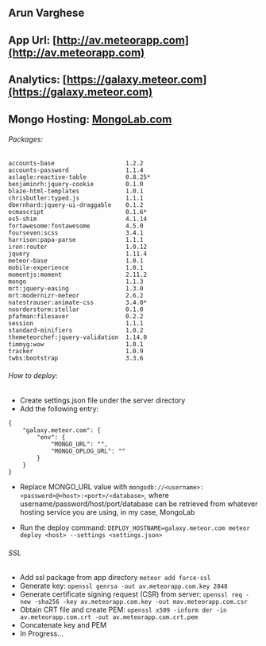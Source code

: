 ## Arun Varghese
## App Url: [http://av.meteorapp.com](http://av.meteorapp.com)
## Analytics: [https://galaxy.meteor.com](https://galaxy.meteor.com)
## Mongo Hosting: [MongoLab.com](MongoLab.com)

###### Packages:
```
accounts-base                    1.2.2 
accounts-password                1.1.4 
aslagle:reactive-table           0.8.25*
benjaminrh:jquery-cookie         0.1.0 
blaze-html-templates             1.0.1 
chrisbutler:typed.js             1.1.1 
dbernhard:jquery-ui-draggable    0.1.2 
ecmascript                       0.1.6*
es5-shim                         4.1.14
fortawesome:fontawesome          4.5.0 
fourseven:scss                   3.4.1 
harrison:papa-parse              1.1.1 
iron:router                      1.0.12
jquery                           1.11.4
meteor-base                      1.0.1 
mobile-experience                1.0.1 
momentjs:moment                  2.11.2
mongo                            1.1.3 
mrt:jquery-easing                1.3.0 
mrt:modernizr-meteor             2.6.2 
natestrauser:animate-css         3.4.0*
noorderstorm:stellar             0.1.0 
pfafman:filesaver                0.2.2 
session                          1.1.1 
standard-minifiers               1.0.2 
themeteorchef:jquery-validation  1.14.0
timmyg:wow                       1.0.1 
tracker                          1.0.9 
twbs:bootstrap                   3.3.6 
```

###### How to deploy:

- Create settings.json file under the server directory
- Add the following entry:
```
{ 
	"galaxy.meteor.com": { 
		"env": { 
			"MONGO_URL": "", 
			"MONGO_OPLOG_URL": "" 
		} 
	}
}
```
- Replace MONGO_URL value with ```mongodb://<username>:<password>@<host>:<port>/<database>```, where username/password/host/port/database can be retrieved from whatever hosting service you are using, in my case, MongoLab

- Run the deploy command: ```DEPLOY_HOSTNAME=galaxy.meteor.com meteor deploy <host> --settings <settings.json>```

###### SSL 
- Add ssl package from app directory ```meteor add force-ssl```
- Generate key: ```openssl genrsa -out av.meteorapp.com.key 2048```
- Generate certificate signing request (CSR) from server: ```openssl req -new -sha256 -key av.meteorapp.com.key -out mav.meteorapp.com.csr```
- Obtain CRT file and create PEM: ```openssl x509 -inform der -in av.meteorapp.com.crt -out av.meteorapp.com.crt.pem```
- Concatenate key and PEM
- In Progress...

